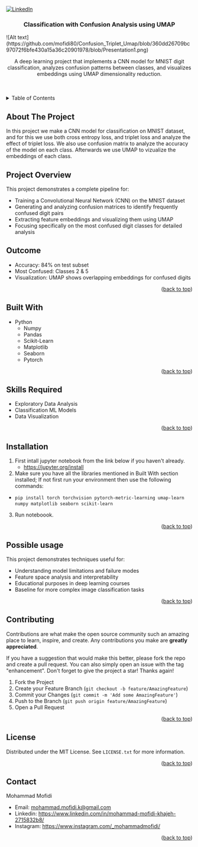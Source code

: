 <a id="readme-top"></a>


[![LinkedIn][linkedin-shield]][linkedin-url]

<h3 align="center">Classification with Confusion Analysis using UMAP</h3>
![Alt text](https://github.com/mofidi80/Confusion_Triplet_Umap/blob/360dd26709bc97072f6bfe430a15a36c20901978/blob/Presentation1.png)
  <p align="center">
    A  deep learning project that implements a CNN model for MNIST digit classification, analyzes confusion patterns between classes, and visualizes embeddings using UMAP dimensionality reduction.
    <br />
    <br />
    <br />
  </p>
</div>

<!-- TABLE OF CONTENTS -->
<details>
  <summary>Table of Contents</summary>
  <ol>
    <li>
      <a href="#about-the-project">About The Project</a>
      <ul>
        <li><a href="#built-with">Built With</a></li>
        <li><a href="#skills-required">Skills Required</a><li>
      </ul>
    <li><a href="#installation">Installation</a></li>
    <li><a href="#possible-usage">Possible Usage</a></li>
    <li><a href="#contributing">Contributing</a></li>
    <li><a href="#license">License</a></li>
    <li><a href="#contact">Contact</a></li>
  </ol>
</details>

## About The Project
In this project we make a CNN model for classification on MNIST dataset, and for this we use both cross entropy loss, and triplet loss and analyze the effect of triplet loss. We also use confusion matrix to analyze the accuracy of the model on each class. Afterwards we use UMAP to vizualize the embeddings of each class.

## Project Overview

This project demonstrates a complete pipeline for:
- Training a Convolutional Neural Network (CNN) on the MNIST dataset
- Generating and analyzing confusion matrices to identify frequently confused digit pairs
- Extracting feature embeddings and visualizing them using UMAP
- Focusing specifically on the most confused digit classes for detailed analysis

## Outcome
- Accuracy: 84% on test subset
- Most Confused: Classes 2 & 5
- Visualization: UMAP shows overlapping embeddings for confused digits

<p align="right">(<a href="#readme-top">back to top</a>)</p>


## Built With
* Python
   + Numpy
   + Pandas
   + Scikit-Learn
   + Matplotlib
   + Seaborn
   + Pytorch

<p align="right">(<a href="#readme-top">back to top</a>)</p>


## Skills Required
* Exploratory Data Analysis
* Classification ML Models
* Data Visualization

<p align="right">(<a href="#readme-top">back to top</a>)</p>


## Installation
1. First intall jupyter notebook from the link below if you haven't already.
   + https://jupyter.org/install
2. Make sure you have all the libraries mentioned in Built With section installed; If not first run your environment then use the following commands:
+ 
  ```console
  pip install torch torchvision pytorch-metric-learning umap-learn numpy matplotlib seaborn scikit-learn
  ```

3. Run noteboook.
<p align="right">(<a href="#readme-top">back to top</a>)</p>


## Possible usage
This project demonstrates techniques useful for:
- Understanding model limitations and failure modes
- Feature space analysis and interpretability
- Educational purposes in deep learning courses
- Baseline for more complex image classification tasks

<p align="right">(<a href="#readme-top">back to top</a>)</p>



<!-- CONTRIBUTING -->
## Contributing

Contributions are what make the open source community such an amazing place to learn, inspire, and create. Any contributions you make are **greatly appreciated**.

If you have a suggestion that would make this better, please fork the repo and create a pull request. You can also simply open an issue with the tag "enhancement".
Don't forget to give the project a star! Thanks again!

1. Fork the Project
2. Create your Feature Branch (`git checkout -b feature/AmazingFeature`)
3. Commit your Changes (`git commit -m 'Add some AmazingFeature'`)
4. Push to the Branch (`git push origin feature/AmazingFeature`)
5. Open a Pull Request

<p align="right">(<a href="#readme-top">back to top</a>)</p>


<!-- LICENSE -->
## License

Distributed under the MIT License. See `LICENSE.txt` for more information.

<p align="right">(<a href="#readme-top">back to top</a>)</p>



<!-- CONTACT -->
## Contact
Mohammad Mofidi
* Email: mohammad.mofidi.k@gmail.com
* Linkedin: https://www.linkedin.com/in/mohammad-mofidi-khajeh-2715832b8/
* Instagram: https://www.instagram.com/_mohammadmofidi/


<p align="right">(<a href="#readme-top">back to top</a>)</p>



<!-- MARKDOWN LINKS & IMAGES -->
<!-- https://www.markdownguide.org/basic-syntax/#reference-style-links -->

[linkedin-shield]: https://img.shields.io/badge/-LinkedIn-black.svg?style=for-the-badge&logo=linkedin&colorB=555
[linkedin-url]: https://www.linkedin.com/in/mohammad-mofidi-khajeh-2715832b8/












  
